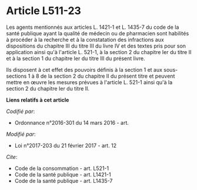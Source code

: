 # Article L511-23

Les agents mentionnés aux articles L. 1421-1 et L. 1435-7 du code de la santé publique ayant la qualité de médecin ou de
pharmacien sont habilités à procéder à la recherche et à la constatation des infractions aux dispositions du chapitre III du
titre III du livre IV et des textes pris pour son application ainsi qu'à l'article L. 521-1, à la section 2 du chapitre Ier
du titre II et à la section 1 du chapitre Ier du titre III du présent livre. 

Ils disposent à cet effet des pouvoirs définis à la section 1 et aux sous-sections 1 à 8 de la section 2 du chapitre II du
présent titre et peuvent mettre en œuvre les mesures prévues à l'article L. 521-1 ainsi qu'à la section 2 du chapitre Ier du
titre II.

**Liens relatifs à cet article**

_Codifié par_:

  - Ordonnance n°2016-301 du 14 mars 2016 - art.

_Modifié par_:

  - Loi n°2017-203 du 21 février 2017 - art. 12

_Cite_:

  - Code de la consommation - art. L521-1
  - Code de la santé publique - art. L1421-1
  - Code de la santé publique - art. L1435-7

